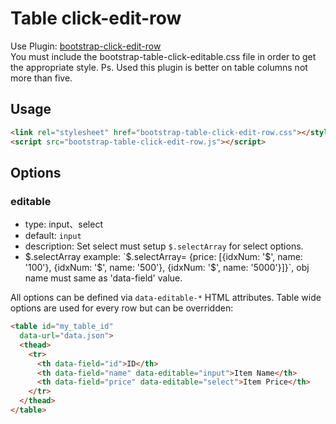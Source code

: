 # Table click-edit-row

Use Plugin: [bootstrap-click-edit-row](https://github.com/wenzhixin/bootstrap-table/tree/develop/src/extensions/click-edit-row) </br>
You must include the bootstrap-table-click-editable.css file in order to get the appropriate style.
Ps. Used this plugin is better on table columns not more than five.

## Usage

```html
<link rel="stylesheet" href="bootstrap-table-click-edit-row.css"></style>
<script src="bootstrap-table-click-edit-row.js"></script>
```

## Options

### editable

* type: input、select
* default: `input`
* description: Set select must setup `$.selectArray` for select options.
* $.selectArray example: `$.selectArray= {price: [{idxNum: '$', name: '100'}, {idxNum: '$', name: '500'}, {idxNum: '$', name: '5000'}]}`, obj name must same as 'data-field' value.

All options can be defined via `data-editable-*` HTML attributes. Table wide options are used for every row but can be overridden:

````html
<table id="my_table_id"
  data-url="data.json">
  <thead>
    <tr>
      <th data-field="id">ID</th>
      <th data-field="name" data-editable="input">Item Name</th>
      <th data-field="price" data-editable="select">Item Price</th>
    </tr>
  </thead>
</table>
````
